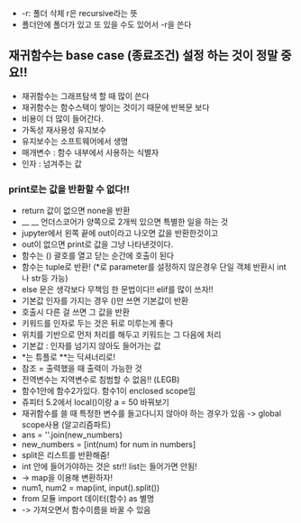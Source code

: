 * -r: 폴더 삭제 r은 recursive라는 뜻 
* 폴더안에 폴더가 있고 또 있을 수도 있어서 -r을 쓴다

## 재귀함수는 base case (종료조건) 설정 하는 것이 정말 중요!!

* 재귀함수는 그래프탐색 할 때 많이 쓴다 
* 재귀함수는 함수스택이 쌓이는 것이기 때문에 반복문 보다 
* 비용이 더 많이 들어간다. 
* 가독성 재사용성 유지보수
* 유지보수는 소프트웨어에서 생명 
* 매개변수 : 함수 내부에서 사용하는 식별자 
* 인자 : 넘겨주는 값 

### print로는 값을 반환할 수 없다!! 

* return 값이 없으면 none을 반환 
* __ __ 언더스코어가 양쪽으로 2개씩 있으면 특별한 일을 하는 것 
* jupyter에서 왼쪽 끝에 out이라고 나오면 값을 반환한것이고 
* out이 없으면 print로 값을 그냥 나타낸것이다.
* 함수는 () 괄호를 열고 닫는 순간에 호출이 된다 
* 함수는 tuple로 반환! (*로 parameter를 설정하지 않은경우 단일 객체 반환시 int나 str등 가능)
* else 문은 생각보다 무책임 한 문법이다!! elif를 많이 쓰자!!
* 기본값 인자를 가지는 경우 ()만 쓰면 기본값이 반환
* 호출시 다른 걸 쓰면 그 값을 반환
* 키워드를 인자로 두는 것은 뒤로 미루는게 좋다 
* 위치를 기반으로 먼저 처리를 해두고 키워드는 그 다음에 처리 
* 기본값 : 인자를 넘기지 않아도 들어가는 값 
* *는 튜플로 **는 딕셔너리로! 
* 참조 = 출력했을 때 출력이 가능한 것 
* 전역변수는 지역변수로 침범할 수 없음!! (LEGB)
* 함수1안에 함수2가있다. 함수1이 enclosed scope임 
* 쥬피터 5.2에서 local()이랑 a = 50 바꿔보기 
* 재귀함수를 쓸 때 특정한 변수를 들고다니지 않아야 하는 경우가 있음 -> global scope사용 (알고리즘파트)
* ans = ''.join(new_numbers)
* new_numbers = [int(num) for num in numbers]
* split은 리스트를 반환해줌! 
* int 안에 들어가야하는 것은 str!! list는 들어가면 안됨! 
* -> map을 이용해 변환하자! 
* num1, num2 = map(int, input().split())
* from 모듈 import 데이터(함수) as 별명 
* -> 가져오면서 함수이름을 바꿀 수 있음